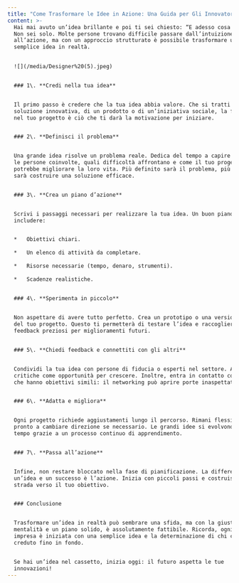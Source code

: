 ```yaml
---
title: "Come Trasformare le Idee in Azione: Una Guida per Gli Innovatori"
content: >-
  Hai mai avuto un’idea brillante e poi ti sei chiesto: “E adesso cosa faccio?”
  Non sei solo. Molte persone trovano difficile passare dall’intuizione
  all’azione, ma con un approccio strutturato è possibile trasformare una
  semplice idea in realtà.  
    

  ![](/media/Designer%20(5).jpeg)


  ### 1\. **Credi nella tua idea**


  Il primo passo è credere che la tua idea abbia valore. Che si tratti di una
  soluzione innovativa, di un prodotto o di un’iniziativa sociale, la fiducia
  nel tuo progetto è ciò che ti darà la motivazione per iniziare.


  ### 2\. **Definisci il problema**


  Una grande idea risolve un problema reale. Dedica del tempo a capire chi sono
  le persone coinvolte, quali difficoltà affrontano e come il tuo progetto
  potrebbe migliorare la loro vita. Più definito sarà il problema, più facile
  sarà costruire una soluzione efficace.


  ### 3\. **Crea un piano d’azione**


  Scrivi i passaggi necessari per realizzare la tua idea. Un buon piano dovrebbe
  includere:


  *   Obiettivi chiari.
      
  *   Un elenco di attività da completare.
      
  *   Risorse necessarie (tempo, denaro, strumenti).
      
  *   Scadenze realistiche.
      

  ### 4\. **Sperimenta in piccolo**


  Non aspettare di avere tutto perfetto. Crea un prototipo o una versione base
  del tuo progetto. Questo ti permetterà di testare l’idea e raccogliere
  feedback preziosi per miglioramenti futuri.


  ### 5\. **Chiedi feedback e connettiti con gli altri**


  Condividi la tua idea con persone di fiducia o esperti nel settore. Accetta le
  critiche come opportunità per crescere. Inoltre, entra in contatto con persone
  che hanno obiettivi simili: il networking può aprire porte inaspettate.


  ### 6\. **Adatta e migliora**


  Ogni progetto richiede aggiustamenti lungo il percorso. Rimani flessibile e
  pronto a cambiare direzione se necessario. Le grandi idee si evolvono nel
  tempo grazie a un processo continuo di apprendimento.


  ### 7\. **Passa all’azione**


  Infine, non restare bloccato nella fase di pianificazione. La differenza tra
  un’idea e un successo è l’azione. Inizia con piccoli passi e costruisci la tua
  strada verso il tuo obiettivo.


  ### Conclusione


  Trasformare un’idea in realtà può sembrare una sfida, ma con la giusta
  mentalità e un piano solido, è assolutamente fattibile. Ricorda, ogni grande
  impresa è iniziata con una semplice idea e la determinazione di chi ci ha
  creduto fino in fondo.


  Se hai un’idea nel cassetto, inizia oggi: il futuro aspetta le tue
  innovazioni!
---
```

